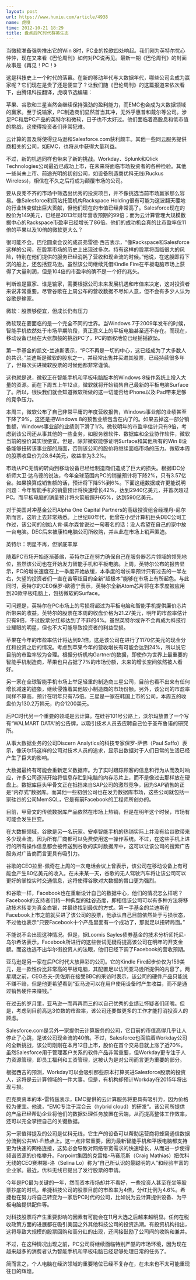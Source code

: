 ```yaml
---
layout: post
url: https://www.huxiu.com/article/4938
name: 虎嗅
time: 2012-10-21 18:29
title: 盘点后PC时代群英生态
---
```

当微软准备强势推出它的Win 8时，PC业的挽歌四处响起。我们刚为英特尔忧心忡忡，现在又来看《巴伦周刊》如何对PC说再见。最新一期《巴伦周刊》的封面故事是《再见！PC！》

这是科技史上一个时代的落幕。在新的移动年代与大数据年代，哪些公司会成为赢家呢？它们现在是贵了还是便宜了？让我们随《巴伦周刊》的这篇报道来依次看下，由腾讯科技翻译，虎嗅节选编辑：

苹果、谷歌和三星当然会继续保持强劲的盈利能力，而EMC也会成为大数据领域的赢家。至于说输家，PC制造商们显然首当其冲，无外乎惠普和戴尔等公司。涉足PC和后PC产品的英特尔和微软，日子也不太好过。他们面临着高股息和低市值的挑战，这使得投资者们非常犯难。

云计算的普及将使得亚马逊和Salesforce.com获利颇丰。其他一些同云服务提供商相关的公司，如EMC，也将从中获得大量利益。

不过，新的机遇同样也带来了新的挑战。Workday、Splunk和Qlick Technologies公司最近已成功上市，在未来将面临市场投资者的各种检验。其他一些尚未上市、前途光明的初创公司，如设备制造商优科无线(Ruckus Wireless)，相信在不久之后将成为颠覆市场的公司。

要从良莠不齐的市场中筛选出优秀的投资项目，并不像挑选当前市场赢家那么容易。像Salesforce和网站托管机构Rackspace Holding很有可能为这波翻天覆地的行业转变做出巨大贡献，但他们现在的市值已经非常高了。Salesforce现在的股价为149美元，已经是2013年财年营收预期的99倍；而为云计算管理大规模数据中心的Rackspace市盈率已经增长了86倍。他们的成功机会真的比市盈率仅11倍的苹果以及10倍的微软更大么？

很可能不会。巴伦圆桌会议的成员弗雷德·西吉表示，“像Rackspace和Salesforce这样的公司，在股票市场的历史上出现过多次。持有这样的股票将面临很大的风险，特别在他们提供的服务已经消耗了营收和现金流的时候。”他说，在这艘即将下沉的船上，还包括亚马逊。虽然该公司继续凭借Kindle Fire在平板电脑市场上获得了大量利润，但是104倍的市盈率的确不是一个好的兆头。

判断谁是赢家、谁是输家，需要根据公司未来发展机遇和市值来决定，这对投资者来说非常重要。尽管谷歌在上周公布的营收数据不尽如人意，但不会有多少人认为谷歌是输家。

微软：股票够便宜，但成长仍有压力

微软现在要面临的是一个完全不同的世界。当Windows 7于2009年发布的时候，智能手机依然处于市场早期阶段，真正意义上的平板电脑甚至还不存在。而现在，移动设备已经在大张旗鼓的挑战PC了，PC的霸权地位已经摇摇欲坠。

第一手基金的凯文-兰迪斯表示，“PC不再是一切的中心，这已经成为了大多数人的共识。”兰迪斯是微软的股东之一，并经常出售并买进其股票，已经持续很多年了，但每次买进微软股票的时候他都非常谨慎。

这也就是说，微软正在智能手机和平板电脑版本的Windows 8操作系统上投入大量的资源。而在下周五上午12点，微软就将开始销售自己最新的平板电脑Surface了。所以，很快我们就会知道微软所做的这一切能否给iPhone以及iPad带来足够的竞争压力。

本周三，微软公布了自己非常平庸的年度营收报告，Windows事业部的业绩甚至下降了9%，这还是把Windows 8的预售业绩包含在内了的。如果去掉这一部分销售额，Windows事业部的业绩则下滑了1/3。微软明年的市盈率估计只有9倍，考虑到该公司还从事其他的一些业务，如服务器软件、数据库和企业协作软件，微软当前的股价其实很便宜。但是，除非微软能够证明Surface和其他所有的Win 8设备能够扭转该事业部的局面，否则该公司的股价将继续面临市场的压力。微软本周的股票收盘价为28.64美元，收益率为3.2%。

市场从PC无情的转向到移动设备已经给制造商们造成了巨大的损失。根据IDC分析师大卫·达乌德的说法，今年全球范围内PC的销量预计将下降2%，只有3.57亿台。如果换算成销售额的话，预计将下降5%到6%。下面这组数据或许更能说明问题：今年智能手机的销量预计将快速增长42%，达到2940亿美元，并首次超过PC。而平板电脑的销量预计将火箭般蹿升65%，达到590亿美元。

对于美国对冲基金公司Alpha One Capital Partners的高级投资组合经理丹-尼尔斯而言，这听上去非常熟悉。上世纪80年代，他曾在小型计算机巨头DEC公司工作过，该公司的创始人肯·奥尔森曾说过一句著名的话：没人希望在自己的家中放一台电脑。DEC后来被康柏电脑公司所收购，并从此在市场上销声匿迹。

英特尔：明星不再，但家底丰厚

随着PC市场开始逐渐萎缩，英特尔正在努力确保自己在服务器芯片领域的领先地位，虽然该公司也在开始发力智能手机和平板电脑。上周，英特尔公布的报告显示，PC的增长速度在上一季度开始放缓，本季度的增长率预计只有过去的一半左右，失望的投资者们一直在苦等炫目的全新“超极本”能够在市场上有所起色。与此同时，英特尔的CEO保罗-欧德宁表示，英特尔全新Atom芯片将在本季度被应用到20款平板电脑上，包括微软的Surface。

可问题是，英特尔在PC市场上的亏损将超过为平板电脑和智能手机提供廉价芯片所带来的收益。英特尔的股票在本周的收盘价格为21.27美元，明年的市盈率估计只有9倍，不过股票分红却达到了不菲的4%。虽然英特尔或许不会再成为科技行业耀眼的明星，但也不大可能导致投资者的利益受损。

苹果在今年的市盈率估计将达到9.1倍，这是该公司在进行了1170亿美元的现金分红和投资之后的情况。考虑到苹果今年的营收增长有可能会达到24%，所以说它目前的市盈率较为合理。根据分析机构Gartner的数据，即使作为世界上最重要的智能手机制造商，苹果也只占据了7%的市场份额，未来的增长空间依然被人看好。

另一家在全球智能手机市场上举足轻重的制造商三星公司，目前也看不出来有任何增长减速的迹象，继续侵蚀着其他较小制造商的市场份额。另外，该公司的市盈率同样不算高，预计在明年只有7.5倍。三星是一家在韩国上市的公司，本周五的收盘价为130.2万韩元，约合1200美元。

后PC时代另一个重要的领域是云计算。在硅谷101号公路上，沃尔玛放置了一个写有“WALMART DATA”的公告牌，以吸引技术人员去应聘自己位于圣布鲁诺的研究所。

从事大数据业务的公司Discern Analytics的科技专家保罗-萨佛（Paul Saffo）表示，像沃尔玛这样的公司对技术人员的追求，显示出数据对于人们日常的生活已经产生了巨大的影响。

大数据最终有可能会重新定义数据库。为了实时跟踪顾客的信息和行为从而及时响应，许多公司逐渐开始将信息存贮到电脑的内存芯片上，而不是像过去那样放在硬盘上。数据库巨头甲骨文正在抵挡来自SAP公司的激烈竞争，因为SAP销售的正是“内存式”数据库。而其他一些初创公司也在发力数据库市场，这些公司就包括一家硅谷的公司MemSQL，它是有前Facebook的工程师所创办的。

目前，甲骨文的传统数据库产品依然在市场上热销，但是在明年这个时候，市场有可能会发生巨变。

在大数据领域，谷歌是另一名玩家。安卓智能手机的热销实际上并没有给谷歌带来多少现金流，因为所有厂商都可以免费使用这一操作系统。不过，在这些手机上进行的所有操作信息都会被传送到谷歌的实时数据库中，这可以让该公司的搜索广告服务对广告商而言更具有吸引力。

谷歌的CEO拉里-佩奇在上周的一次电话会议上曾表示，该公司在移动设备上有可能会产生80亿美元的收入。在未来某一天，谷歌的无人驾驶汽车将让该公司可以更好的掌控实时交通信息，这将使得谷歌对大数据的胃口更为强烈。

和谷歌一样，Facebook也在重新设计自己的数据中心，他们的情况怎么样呢？Facebook的支持者们持一种典型的硅谷态度，即相信该公司可以有多种方法将移动技术转变为真金白银，并最终找到最优的方式。第一手基金的兰迪斯在Facebook上市之前就买进了该公司的股票，他承认自己目前依然处于亏损状态，不过他也表示“只要Facebook十个产品里面有一个成功了，那就足以扭转局面。”

不能说不会出现这种情况。但是，据Loomis Sayles债券基金的技术分析师托尼-乌尔希洛表示，Facebook所进行的这些尝试无疑将提高该公司在明年的开支金额。而这也逃不出华尔街投资人的法眼，他们已经下调了Facebook的营收预期。

亚马逊是另一家在后PC时代大放异彩的公司。它的Kindle Fire起步价仅为159美元，是一款性价比非常高的平板电脑，其配置足以访问亚马逊所提供的内容了。两星期之前，CEO杰夫-贝佐斯在接受BBC的采访时表示，该公司的硬件产品只能说不赚不赔，但是他更希望看到“亚马逊可以在用户使用设备时产生收益，而不是通过销售硬件来赚钱。”

在过去的岁月里，亚马逊一而再再而三的以自己优秀的业绩让怀疑者们闭嘴。但是，考虑到目前高达3位数的市盈率，该公司还要做更多的工作才能打消投资人的顾虑。

Salesforce.com是另外一家提供云计算服务的公司，它目前的市值高得几乎让人停止了心跳，是该公司现金流的40倍。不过，Salesforce也面临着Workday公司的全新挑战，该公司刚刚在本月12日上市，股价在首个交易日就上涨了近70%。虽然Salesforce用于管理客户关系的软件产品非常重要，但Workday更专注于人力资源管理，即员工福利和工资管理，这被认为是对公司而言更为重要的部分。

根据西吉的预测，Workday可以会吸引那些原本打算买进Salesforce股票的投资人，这将是云计算领域的一件大事。但是，有机构却预计Workday在2015年将出现亏损。

巴克莱资本的本-雷特兹表示，EMC提供的云计算服务将更具有吸引力，因为价格较为便宜。他说，“EMC专注于混合云（hybrid cloud）的研发”。该公司所提供的产品已经帮助企业将他们的数据处理任务放置在云端，从而提高整体工作效率，还可以完全掌控自己的关键数据。

另一家值得提及的公司是优科无线，它生产的设备可以帮助运营商将蜂窝通信数据分流到公共Wi-Fi热点上。这一点非常重要，因为最新智能手机和平板电脑都支持更为快速的网络连接，这势必会导致对网络带宽需求的快速增长，从而进一步使得频谱资源的价格攀升。Farpoint集团的克雷格-马赛厄斯（Craig Mathias）把优科无线的CEO赛琳娜-洛（Selina Lo）称为“自己所认识的最聪明的人”和经验丰富的企业家。最近，优科无线已提出了发行股票的申请。

今年是PC最为关键的一年，然而资本市场却并不看好，一些投资人甚至在坐等股票抄底的时机。希捷科技公司的股票目前的市盈率为4倍，分红比例为4.6%。希捷也在努力将自己转变为一家后PC时代的公司，比如说为云计算提供设备、为平板电脑提供配件等。

对科技股票将产生重要影响的因素有可能会在11月大选之后越来越明显。任何在税收政策方面的进展都在吸引美国之外其他科技公司的投资热潮。有投资机构指出，这将导致大规模的股票回购和高分红的出现，还间接鼓励了公司间的收购和兼并。

不过，在这种情况出现之前，PC公司将继续面临特别严酷的市场环境，因为现在越来越多的消费者认为智能手机和平板电脑已经足够处理日常的任务了。

简而言之，个人电脑在经济领域的重要地位已经不复存在，在未来也不太可能重现往日的辉煌。

